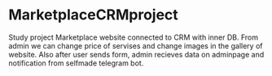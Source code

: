 # MarketplaceCRMproject
Study project
Marketplace website connected to CRM with inner DB. From admin we can change price of servises and change images in the gallery of website. Also after user sends form, admin recieves data on adminpage and notification from selfmade telegram bot.
